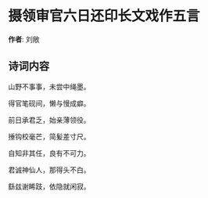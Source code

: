 # 摄领审官六日还印长文戏作五言

**作者**: 刘敞

## 诗词内容

山野不事事，未尝中绳墨。

得官笔砚间，懒与慢成癖。

前日承君乏，始亲薄领役。

捶钩校毫芒，简髪差寸尺。

自知非其任，良有不可力。

君诚神仙人，那得头不白。

繇兹谢睎跂，依隐就闲寂。

